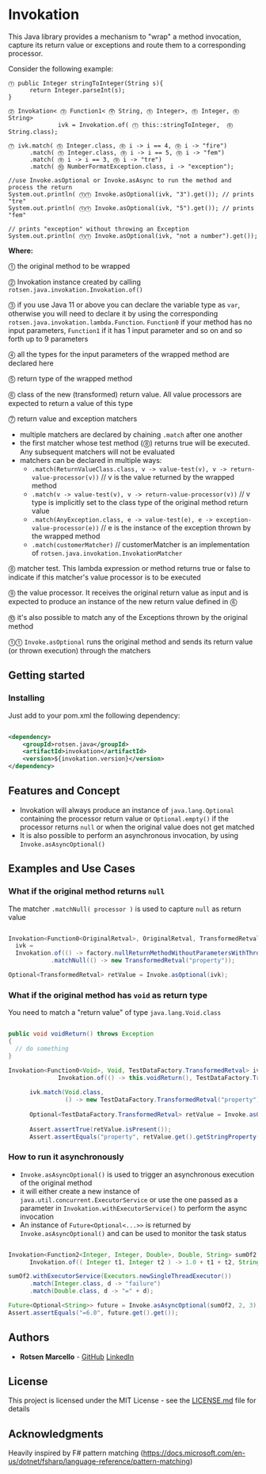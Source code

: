 # Invokation

This Java library provides a mechanism to "wrap" a method invocation, capture its 
return value or exceptions and route them to a corresponding processor.

Consider the following example:

```
⓵ public Integer stringToInteger(String s){
      return Integer.parseInt(s);
}

⓶ Invokation< ⓷ Function1< ⓸ String, ⓹ Integer>, ⓹ Integer, ⓺ String>
              ivk = Invokation.of( ⓵ this::stringToInteger,  ⓺ String.class);
            
⓻ ivk.match( ⓹ Integer.class, ⓼ i -> i == 4, ⓽ i -> "fire")
      .match( ⓹ Integer.class, ⓼ i -> i == 5, ⓽ i -> "fem")
      .match( ⓼ i -> i == 3, ⓽ i -> "tre")
      .match( ⓾ NumberFormatException.class, i -> "exception");

//use Invoke.asOptional or Invoke.asAsync to run the method and process the return 
System.out.println( ⓵⓵ Invoke.asOptional(ivk, "3").get()); // prints "tre"
System.out.println( ⓵⓵ Invoke.asOptional(ivk, "5").get()); // prints "fem"

// prints "exception" without throwing an Exception
System.out.println( ⓵⓵ Invoke.asOptional(ivk, "not a number").get()); 

```

**Where:**

⓵  the original method to be wrapped

⓶  Invokation instance created by calling `rotsen.java.invokation.Invokation.of()` 

⓷  if you use Java 11 or above you can declare the variable type as `var`, otherwise you will need to declare it 
by using the corresponding `rotsen.java.invokation.lambda.Function`. `Function0` if your method has no input parameters,
`Function1` if it has 1 input parameter and so on and so forth up to 9 parameters

⓸  all the types for the input parameters of the wrapped method are declared here

⓹  return type of the wrapped method

⓺  class of the new (transformed) return value. All value processors are expected to return a value of this type 

⓻  return value and exception matchers
- multiple matchers are declared by chaining `.match` after one another
- the first matcher whose test  method (⓼) returns true will be executed. Any subsequent matchers will not be evaluated
- matchers can be declared in multiple ways:
    - `.match(ReturnValueClass.class, v -> value-test(v), v -> return-value-processor(v))` // v is the value returned by the wrapped method
    - `.match(v -> value-test(v), v -> return-value-processor(v))` // v type is implicitly set to the class type of the original method return value
    - `.match(AnyException.class, e -> value-test(e), e -> exception-value-processor(e))` // e is the instance of the exception thrown by the wrapped method
    - `.match(customerMatcher)` // customerMatcher is an implementation of `rotsen.java.invokation.InvokationMatcher`
     

⓼  matcher test. This lambda expression or method returns true or false to indicate if this matcher's value processor is to
be executed 

⓽ the value processor. It receives the original return value as input and is expected to produce an instance of the
new return value defined in ⓺

⓾ it's also possible to match any of the Exceptions thrown by the original method 

⓵⓵ `Invoke.asOptional` runs the original method and sends its return value (or thrown execution) through the matchers

## Getting started

### Installing

Just add to your pom.xml the following dependency:

```.xml

<dependency>
    <groupId>rotsen.java</groupId>
    <artifactId>invokation</artifactId>
    <version>${invokation.version}</version>
</dependency>

```

## Features and Concept

- Invokation will always produce an instance of `java.lang.Optional` containing the processor return value or `Optional.empty()` if
the processor returns `null`  or when the original value does not get matched 
- It is also possible to perform an asynchronous invocation, by using `Invoke.asAsyncOptional()`   

## Examples and Use Cases

### What if the original method returns `null`

The matcher `.matchNull( processor )` is used to capture `null` as return value

```java

Invokation<Function0<OriginalRetval>, OriginalRetval, TransformedRetval>
  ivk =
  Invokation.of(() -> factory.nullReturnMethodWithoutParametersWithThrowsDeclaration(), TransformedRetval.class)
            .matchNull(() -> new TransformedRetval("property"));

Optional<TransformedRetval> retValue = Invoke.asOptional(ivk);

``` 

### What if the original method has `void` as return type

You need to match a "return value" of type `java.lang.Void.class`

```java

public void voidReturn() throws Exception
{
  // do something
}

Invokation<Function0<Void>, Void, TestDataFactory.TransformedRetval> ivk =
              Invokation.of(() -> this.voidReturn(), TestDataFactory.TransformedRetval.class);
     
      ivk.match(Void.class,
                () -> new TestDataFactory.TransformedRetval("property"));
     
      Optional<TestDataFactory.TransformedRetval> retValue = Invoke.asOptional(ivk);
     
      Assert.assertTrue(retValue.isPresent());
      Assert.assertEquals("property", retValue.get().getStringProperty());

```

### How to run it asynchronously 

- `Invoke.asAsyncOptional()` is used to trigger an asynchronous execution of the original method
- it will either create a new instance of `java.util.concurrent.ExecutorService` or use the one passed
 as a parameter in `Invokation.withExecutorService()` to perform the async invocation
- An instance of `Future<Optional<...>>` is returned by `Invoke.asAsyncOptional()` and can be used to monitor
the task status

```java

Invokation<Function2<Integer, Integer, Double>, Double, String> sumOf2 =
      Invokation.of(( Integer t1, Integer t2 ) -> 1.0 + t1 + t2, String.class);

sumOf2.withExecutorService(Executors.newSingleThreadExecutor())
      .match(Integer.class, d -> "failure")
      .match(Double.class, d -> "=" + d);

Future<Optional<String>> future = Invoke.asAsyncOptional(sumOf2, 2, 3);
Assert.assertEquals("=6.0", future.get().get());

```


## Authors

* **Rotsen Marcello** -  [GitHub](https://github.com/rotsenmarcello) [LinkedIn](https://www.linkedin.com/in/rotsenmarcello) 

## License

This project is licensed under the MIT License - see the [LICENSE.md](LICENSE.md) file for details

## Acknowledgments

Heavily inspired by F# pattern matching (https://docs.microsoft.com/en-us/dotnet/fsharp/language-reference/pattern-matching)
